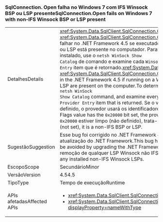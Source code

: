 ### <a name="sqlconnectionopen-fails-on-windows-7-with-non-ifs-winsock-bsp-or-lsp-present"></a><span data-ttu-id="f5c46-101">SqlConnection. Open falha no Windows 7 com IFS Winsock BSP ou LSP presente</span><span class="sxs-lookup"><span data-stu-id="f5c46-101">SqlConnection.Open fails on Windows 7 with non-IFS Winsock BSP or LSP present</span></span>

|   |   |
|---|---|
|<span data-ttu-id="f5c46-102">Detalhes</span><span class="sxs-lookup"><span data-stu-id="f5c46-102">Details</span></span>|<span data-ttu-id="f5c46-103"><xref:System.Data.SqlClient.SqlConnection.Open> e <xref:System.Data.SqlClient.SqlConnection.OpenAsync(System.Threading.CancellationToken)> falhar no .NET Framework 4.5 se executado em uma máquina Windows 7 com IFS Winsock BSP ou LSP está presente no computador. Para determinar se um não - IFS BSP ou LSP está instalado, use o <code>netsh WinSock Show Catalog</code> de comando e examine cada <code>Winsock Catalog Provider Entry</code> item que é retornado.</span><span class="sxs-lookup"><span data-stu-id="f5c46-103"><xref:System.Data.SqlClient.SqlConnection.Open> and <xref:System.Data.SqlClient.SqlConnection.OpenAsync(System.Threading.CancellationToken)> fail in the .NET Framework 4.5 if running on a Windows 7 machine with a non-IFS Winsock BSP or LSP are present on the computer.To determine whether a non-IFS BSP or LSP is installed, use the <code>netsh WinSock Show Catalog</code> command, and examine every <code>Winsock Catalog Provider Entry</code> item that is returned.</span></span> <span data-ttu-id="f5c46-104">Se o valor de Sinalizadores de Serviço tiver o bit <code>0x20000</code> definido, o provedor usará os identificadores do IFS e funcionará corretamente.</span><span class="sxs-lookup"><span data-stu-id="f5c46-104">If the Service Flags value has the <code>0x20000</code> bit set, the provider uses IFS handles and will work correctly.</span></span> <span data-ttu-id="f5c46-105">Se o bit <code>0x20000</code> estiver limpo (não definido), trata-se de um BSP ou LSP não IFS.</span><span class="sxs-lookup"><span data-stu-id="f5c46-105">If the <code>0x20000</code> bit is clear (not set), it is a non-IFS BSP or LSP.</span></span>|
|<span data-ttu-id="f5c46-106">Sugestão</span><span class="sxs-lookup"><span data-stu-id="f5c46-106">Suggestion</span></span>|<span data-ttu-id="f5c46-107">Esse bug foi corrigido no .NET Framework 4.5.2, portanto, ele pode ser evitado com a atualização do .NET Framework.</span><span class="sxs-lookup"><span data-stu-id="f5c46-107">This bug has been fixed in the .NET Framework 4.5.2, so it can be avoided by upgrading the .NET Framework.</span></span> <span data-ttu-id="f5c46-108">Como alternativa, ele pode ser evitado com a remoção de qualquer LSP Winsock não IFS instalado.</span><span class="sxs-lookup"><span data-stu-id="f5c46-108">Alternatively, it can be avoided by removing any installed non-IFS Winsock LSPs.</span></span>|
|<span data-ttu-id="f5c46-109">Escopo</span><span class="sxs-lookup"><span data-stu-id="f5c46-109">Scope</span></span>|<span data-ttu-id="f5c46-110">Secundário</span><span class="sxs-lookup"><span data-stu-id="f5c46-110">Minor</span></span>|
|<span data-ttu-id="f5c46-111">Versão</span><span class="sxs-lookup"><span data-stu-id="f5c46-111">Version</span></span>|<span data-ttu-id="f5c46-112">4.5</span><span class="sxs-lookup"><span data-stu-id="f5c46-112">4.5</span></span>|
|<span data-ttu-id="f5c46-113">Tipo</span><span class="sxs-lookup"><span data-stu-id="f5c46-113">Type</span></span>|<span data-ttu-id="f5c46-114">Tempo de execução</span><span class="sxs-lookup"><span data-stu-id="f5c46-114">Runtime</span></span>|
|<span data-ttu-id="f5c46-115">APIs afetadas</span><span class="sxs-lookup"><span data-stu-id="f5c46-115">Affected APIs</span></span>|<ul><li><xref:System.Data.SqlClient.SqlConnection.Open?displayProperty=nameWithType></li><li><xref:System.Data.SqlClient.SqlConnection.OpenAsync(System.Threading.CancellationToken)?displayProperty=nameWithType></li></ul>|

